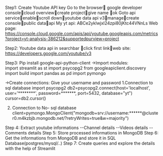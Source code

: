 Step1:   Create Youtube  API key
Go to the browser google developer consolecloud overviewcreate projectgive name ok
Goto api serviceenablescroll downyoutube data api  v3managecreate consolepublic dataapi
My yt api:          ABCe2yklwjxI24zpi80jKtc44VNnLs
 Web page: https://console.cloud.google.com/apis/api/youtube.googleapis.com/metrics?project=yt-analysis-386212&supportedpurview=project

Step2:
Youtube data api     in searchbar   click first linkweb site:      https://developers.google.com/youtube/v3

Step3:
Pip install google-api-python-client
->Import modules:  
import streamlit as st
import psycopg2
from googleapiclient.discovery import build
import pandas as pd
import pymongo

->Create connections:
Give your username and password
1.Connection  to sql database
import psycopg2
db2=psycopg2.connect(host='localhost', user='********', password=*******, port=5432, database="yt")
cursor=db2.cursor()

2. Connection  to No- sql database
client=pymongo.MongoClient("mongodb+srv://username:******@cluster0.m4kzbjb.mongodb.net/?retryWrites=true&w=majority")

Step 4:
Extract youtube informations
--Channel  details
--Videos  details
--Comments  details
Step 5: 
Store processed informations  in MongoDB
Step 6:
Get the informations from MongoDB and store it in SQL Database(postgres/mysql/..)
Step 7:
Create queries and explore the details with the help of Streamlit









	



